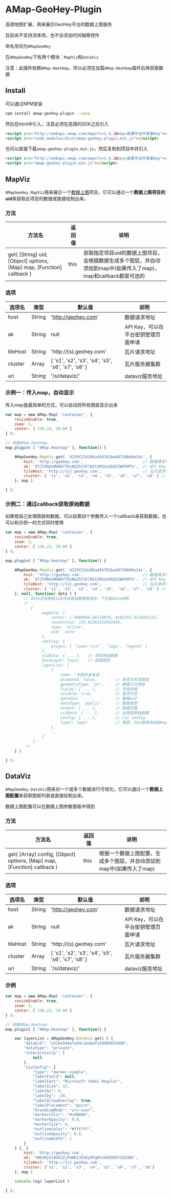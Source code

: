 # AMap-GeoHey-Plugin

高德地图扩展，用来展示GeoHey平台的数据上图服务

目前尚不支持流体场，也不会添加时间轴等控件

命名空间为`AMapGeoHey`

在`AMapGeoHey`下有两个模块：`MapViz`和`DataViz`

注意：此插件依赖`AMap.Heatmap`，所以必须在加载`AMap.Heatmap`插件后再获取数据

## Install

可以通过NPM安装
```bash
npm install amap-geohey-plugin --save
```
然后在html中引入，注意必须在高德的SDK之后引入
```html
<script src="http://webapi.amap.com/maps?v=1.4.2&key=高德平台开发者key"></script>
<script src="node_modules/dist/amap-geohey-plugin.min.js"></script>
```

也可以直接下载`amap-geohey-plugin.min.js`，然后复制到项目中并引入
```html
<script src="http://webapi.amap.com/maps?v=1.4.2&key=高德平台开发者key"></script>
<script src="amap-geohey-plugin.min.js"></script>
```

## MapViz
`AMapGeoHey.MapViz`用来展示一个[数据上图](https://geohey.com/apps/dataviz/)项目，它可以通过一个**数据上图项目的uid**来获取此项目的数据或直接绘制出来。


### 方法

| 方法名					| 返回值	| 说明											|
| ------------------------- | --------- | --------------------------------------------- |
| get( [String] uid, [Object] options, [Map] map, [Function] callback )	| this	| 获取指定项目uid的数据上图项目，会根据数据生成多个图层，并自动添加到map中(如果传入了map)，map和callback都是可选的	 |


### 选项

| 选项名		| 类型		| 默认值		| 说明											|
| ------------- | --------- | ------------- | --------------------------------------------- |
| host	| String	| 'http://geohey.com'	| 数据请求地址	|
| ak	| String	| null	| API Key，可以在平台密钥管理页面申请	|
| tileHost	| String	| 'http://{s}.geohey.com'	| 瓦片请求地址	|
| cluster	| Array	| [ 's1', 's2', 's3', 's4', 's5', 's6', 's7', 's8' ]	| 瓦片服务器集群	|
| uri	| String	| '/s/dataviz/'	| dataviz服务地址	|


### 示例一：传入map，自动显示

传入map是最简单的方式，可以自动将所有图层显示出来

```javascript
var map = new AMap.Map( 'container', {
	resizeEnable: true,
	zoom: 5,
	center: [ 116.23, 39.94 ]
} );

// 依赖AMap.Heatmap
map.plugin( [ "AMap.Heatmap" ], function() {

    AMapGeoHey.MapViz.get( '4229f22d186a456781ba4873db04e14c', {
        host: 'http://geohey.com',                          // 数据请求地址
        ak: 'OTJlMGUxMGNkYTUzNGZhY2FlN2I2M2UzOGQ5ZWVhMTU',  // API Key
        tileHost: 'http://{s}.geohey.com',                  // 瓦片请求地址
        cluster: [ 's1', 's2', 's3', 's4', 's5', 's6', 's7', 's8' ] // 瓦片服务器集群
    }, map )

} );
```


### 示例二：通过callback获取原始数据

如果想自己处理图层和数据，可以给第四个参数传入一个callback来获取数据，也可以和示例一的方式同时使用

```javascript
var map = new AMap.Map( 'container', {
	resizeEnable: true,
	zoom: 5,
	center: [ 116.23, 39.94 ]
} );

map.plugin( [ "AMap.Heatmap" ], function() {

    AMapGeoHey.MapViz.get( '4229f22d186a456781ba4873db04e14c', {
        host: 'http://geohey.com',                          // 数据请求地址
        ak: 'OTJlMGUxMGNkYTUzNGZhY2FlN2I2M2UzOGQ5ZWVhMTU',  // API Key
        tileHost: 'http://{s}.geohey.com',                  // 瓦片请求地址
        cluster: [ 's1', 's2', 's3', 's4', 's5', 's6', 's7', 's8' ] // 瓦片服务器集群
    }, null, function( data ) {
    	// data包含图层以及项目原始数据等信息，下方是data结构
        /*
           {
                mapData: {
                    center: [-9006666.08710878, 4181352.011028123],
                    resolution: 135.62261255951645,
                    type: 'online',
                    uid: 'auto'
                },
                setting: {
                    plugin: [ 'layer-list', 'logo', 'legend' ]
                },
                vizData: { ... },   // 项目原始数据
                baseLayer: layer,   // 底图图层
                layerList: [
                    {
                        name: '中国各省省会',
                        animated: false,        // 是否为时态图层
                        geometryType: 'pt',     // 数据几何类型
                        fields: [ ... ],        // 字段列表
                        visible: true,          // 是否可见
                        dataUid: '...',         // 数据uid
                        dataType: 'public',     // 数据类型
                        extent: [ ... ],        // 数据范围
                        vizData: { ... },       // 此图层原始数据
                        config: { ... },        // viz config
                        layer: layer            // 图层，可以直接添加到map中
                    },
                    ...
                ]
            }
         */
    } )

} );

```

## DataViz
`AMapGeoHey.DataViz`用来对一个或多个数据进行可视化，它可以通过一个**数据上图配置**来获取图层列表或直接绘制出来。

数据上图配置可以在数据上图参数面板中得到

### 方法

| 方法名					| 返回值	| 说明											|
| ------------------------- | --------- | --------------------------------------------- |
| get( [Array] config, [Object] options, [Map] map, [Function] callback )	| this	| 根据一个数据上图配置，生成多个图层，并自动添加到map中(如果传入了map)	 |


### 选项

| 选项名		| 类型		| 默认值		| 说明											|
| ------------- | --------- | ------------- | --------------------------------------------- |
| host	| String	| 'http://geohey.com'	| 数据请求地址	|
| ak	| String	| null	| API Key，可以在平台密钥管理页面申请	|
| tileHost	| String	| 'http://{s}.geohey.com'	| 瓦片请求地址	|
| cluster	| Array	| [ 's1', 's2', 's3', 's4', 's5', 's6', 's7', 's8' ]	| 瓦片服务器集群	|
| uri	| String	| '/s/dataviz/'	| dataviz服务地址	|


### 示例

```javascript
var map = new AMap.Map( 'container', {
	resizeEnable: true,
	zoom: 5,
	center: [ 116.23, 39.94 ]
} );

// 依赖AMap.Heatmap
map.plugin( [ "AMap.Heatmap" ], function() {

	var layerList = AMapGeoHey.DataViz.get( [ {
		"dataUid": "a31be504afa44c1ea6afa19995693600",
		"dataType": "private",
		"interactivity": [
			null
		],
		"vizConfig": {
			"type": "marker-simple",
			"labelField": null,
			"labelFont": "Microsoft YaHei Regular",
			"labelSize": 12,
			"labelDx": 0,
			"labelDy": -20,
			"labelAllowOverlap": true,
			"labelPlacement": "point",
			"blendingMode": "src-over",
			"markerColor": "#c00000",
			"markerOpacity": 0.8,
			"markerSize": 6,
			"outlineColor": "#ffffff",
			"outlineOpacity": 0.8,
			"outlineWidth": 1
		}
	} ], {
		host: 'http://geohey.com',
		ak: 'YWE2Njk1OGE2ZjFmNDI3ZGEyNTg0Yzk0ZGM2Y2Q2ODk',
		tileHost: 'http://{s}.geohey.com',
		cluster: ['s1', 's2', 's3', 's4', 's5', 's6', 's7', 's8']
	}, map )

	console.log( layerList )

} );
```
